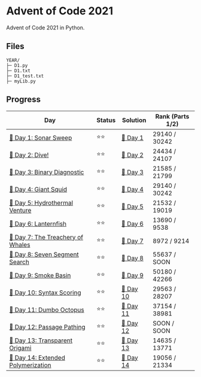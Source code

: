 # Advent of Code 2021
Advent of Code 2021 in Python.

## Files
```
YEAR/
├─ D1.py
├─ D1.txt
├─ D1_test.txt
├─ myLib.py
```

## Progress
| Day                                 | Status   | Solution                           | Rank (Parts 1/2) |
| -----------                        | ---------| --------                            | ---------   |
| [🎄 Day 1: Sonar Sweep](https://adventofcode.com/2021/day/1)      | ⭐⭐    | [🎯 Day 1](D1.py)       | 29140 / 30242 |
| [🎄 Day 2: Dive!](https://adventofcode.com/2021/day/2)            | ⭐⭐    | [🎯 Day 2](D2.py)       | 24434 / 24107  |
| [🎄 Day 3: Binary Diagnostic](https://adventofcode.com/2021/day/3)            | ⭐⭐    | [🎯 Day 3](D3.py)       | 21585 / 21799 |
| [🎄 Day 4: Giant Squid](https://adventofcode.com/2021/day/4)            | ⭐⭐    | [🎯 Day 4](D4.py)       | 29140 / 30242 |
| [🎄 Day 5: Hydrothermal Venture](https://adventofcode.com/2021/day/5)            | ⭐⭐    | [🎯 Day 5](D5.py)       | 21532   / 19019  |
| [🎄 Day 6: Lanternfish](https://adventofcode.com/2021/day/6)            | ⭐⭐    | [🎯 Day 6](D6.py)       | 13690   / 9538   |
| [🎄 Day 7: The Treachery of Whales](https://adventofcode.com/2021/day/7)            | ⭐⭐    | [🎯 Day 7](D7.py)       | 8972   / 9214   |
| [🎄 Day 8: Seven Segment Search](https://adventofcode.com/2021/day/8)            | ⭐⭐    | [🎯 Day 8](D8.py)       | 55637        / SOON   |
| [🎄 Day 9: Smoke Basin](https://adventofcode.com/2021/day/9)            | ⭐⭐    | [🎯 Day 9](D9.py)       | 50180  / 42266   |
| [🎄 Day 10: Syntax Scoring](https://adventofcode.com/2021/day/10)            | ⭐⭐    | [🎯 Day 10](D10.py)       | 29563   / 28207  |
| [🎄 Day 11: Dumbo Octopus](https://adventofcode.com/2021/day/11)            | ⭐⭐    | [🎯 Day 11](D11.py)       | 37154   / 38981  |
| [🎄 Day 12: Passage Pathing](https://adventofcode.com/2021/day/12)            | ⭐⭐    | [🎯 Day 12](D12.py)       | SOON   / SOON  |
| [🎄 Day 13: Transparent Origami](https://adventofcode.com/2021/day/13)            | ⭐⭐    | [🎯 Day 13](D13.py)       | 14635 / 13771     |
| [🎄 Day 14: Extended Polymerization](https://adventofcode.com/2021/day/14)            | ⭐⭐    | [🎯 Day 14](D14.py)       | 19056 / 21334     |
